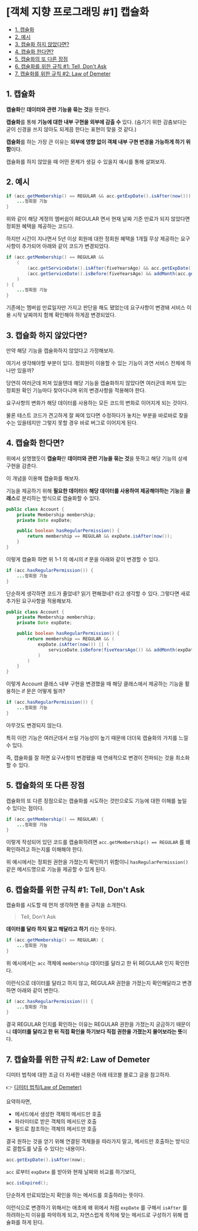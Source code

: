 # [객체 지향 프로그래밍 #1] 캡슐화

- [1. 캡슐화](#1-캡슐화)
- [2. 예시](#2-예시)
- [3. 캡슐화 하지 않았다면?](#3-캡슐화-하지-않았다면)
- [4. 캡슐화 한다면?](#4-캡슐화-한다면)
- [5. 캡슐화의 또 다른 장점](#5-캡슐화의-또-다른-장점)
- [6. 캡슐화를 위한 규칙 #1: Tell, Don't Ask](#6-캡슐화를-위한-규칙-1-tell-dont-ask)
- [7. 캡슐화를 위한 규칙 #2: Law of Demeter](#7-캡슐화를-위한-규칙-2-law-of-demeter)

## 1. 캡슐화

**캡슐화**란 **데이터와 관련 기능을 묶는 것**을 뜻한다.

**캡슐화**를 통해 **기능에 대한 내부 구현을 외부에 감출 수** 있다. (숨기기 위한 감춤보다는 굳이 신경을 쓰지 않아도 되게끔 한다는 표현이 맞을 것 같다.)

**캡슐화**를 하는 가장 큰 이유는 **외부에 영향 없이 객체 내부 구현 변경을 가능하게 하기 위함**이다.

캡슐화를 하지 않았을 때 어떤 문제가 생길 수 있을지 예시를 통해 살펴보자.

## 2. 예시

```java
if (acc.getMembership() == REGULAR && acc.getExpDate().isAfter(now())) {
    ...정회원 기능
}
```

위와 같이 해당 계정의 멤버쉽이 REGULAR 면서 현재 날짜 기준 만료가 되지 않았다면 정회원 혜택을 제공하는 코드다.

하지만 시간이 지나면서 5년 이상 회원에 대한 정회원 혜택을 1개월 무상 제공하는 요구사항이 추가되어 아래와 같이 코드가 변경되었다.

```java
if (acc.getMembership() == REGULAR &&
    (
        (acc.getServiceDate().isAfter(fiveYearsAgo) && acc.getExpDate().isAfter(now())) ||
        (acc.getServiceDate().isBefore(fiveYearsAgo) && addMonth(acc.getExpDate()).isAfter(now()))
    )
) {
    ...정회원 기능
}
```

기존에는 멤버쉽 만료일자만 가지고 판단을 해도 됐었는데 요구사항이 변경돼 서비스 이용 시작 날짜까지 함께 확인해야 하게끔 변경되었다.

## 3. 캡슐화 하지 않았다면?

만약 해당 기능을 캡슐화하지 않았다고 가정해보자.

여기서 생각해야할 부분이 있다. 정회원이 이용할 수 있는 기능이 과연 서비스 전체에 하나만 있을까?

당연히 여러군데 퍼져 있을텐데 해당 기능을 캡슐화하지 않았다면 여러군데 퍼져 있는 정회원 확인 기능마다 찾아다니며 위의 변경사항을 적용해야 한다.

요구사항의 변화가 해당 데이터를 사용하는 모든 코드의 변화로 이어지게 되는 것이다.

물론 테스트 코드가 견고하게 잘 짜여 있다면 수정하다가 놓치는 부분을 바로바로 찾을 수는 있을테지만 그렇지 못할 경우 바로 버그로 이어지게 된다.

## 4. 캡슐화 한다면?

위에서 설명했듯이 **캡슐화**란 **데이터와 관련 기능을 묶는 것**을 뜻하고 해당 기능의 상세 구현을 감춘다.

이 개념을 이용해 캡슐화를 해보자.

기능을 제공하기 위해 **필요한 데이터**와 **해당 데이터를 사용하여 제공해야하는 기능**을 **클래스**로 분리하는 방식으로 캡슐화할 수 있다.

```java
public class Account {
    private Membership membership;
    private Date expDate;

    public boolean hasRegularPermission() {
        return membership == REGULAR && expDate.isAfter(now());
    }
}
```

이렇게 캡슐화 하면 위 1-1 의 예시의 if 문을 아래와 같이 변경할 수 있다.

```java
if (acc.hasRegularPermission()) {
    ...정회원 기능
}
```

단순하게 생각하면 코드가 줄었네? 읽기 편해졌네? 라고 생각할 수 있다. 그렇다면 새로 추가된 요구사항을 적용해보자.

```java
public class Account {
    private Membership membership;
    private Date expDate;

    public boolean hasRegularPermission() {
        return membership == REGULAR && (
            expDate.isAfter(now()) || (
                serviceDate.isBefore(fiveYearsAgo()) && addMonth(expDate).isAfter(now())
            )
        )
    }
}
```

이렇게 Account 클래스 내부 구현을 변경했을 때 해당 클래스에서 제공하는 기능을 활용하는 if 문은 어떻게 될까?

```java
if (acc.hasRegularPermission()) {
    ...정회원 기능
}
```

아무것도 변경되지 않는다.

특히 이런 기능은 여러군데서 쓰일 가능성이 높기 때문에 더더욱 캡슐화의 가치를 느낄 수 있다.

즉, 캡슐화를 잘 하면 요구사항이 변경됐을 때 연쇄적으로 변경이 전파되는 것을 최소화할 수 있다.

## 5. 캡슐화의 또 다른 장점

캡슐화의 또 다른 장점으로는 캡슐화를 시도하는 것만으로도 기능에 대한 이해를 높일 수 있다는 점이다.

```java
if (acc.getMembership() == REGULAR) {
    ...정회원 기능
}
```

이렇게 작성되어 있던 코드를 캡슐화하려면 `acc.getMembership() == REGULAR` 를 왜 확인하려고 하는지를 이해해야 한다.

위 예시에서는 정회원 권한을 가졌는지 확인하기 위함이니 `hasRegularPermission()` 같은 메서드명으로 기능을 제공할 수 있게 된다.

## 6. 캡슐화를 위한 규칙 #1: Tell, Don't Ask

캡슐화를 시도할 때 먼저 생각하면 좋을 규칙을 소개한다.

> Tell, Don't Ask

**데이터를 달라 하지 말고 해달라고 하기** 라는 뜻이다.

```java
if (acc.getMembership() == REGULAR) {
    ...정회원 기능
}
```

위 예시에서는 `acc` 객체에 `membership` 데이터를 달라고 한 뒤 REGULAR 인지 확인한다.

이런식으로 데이터를 달라고 하지 않고, REGULAR 권한을 가졌는지 확인해달라고 변경하면 아래와 같이 변한다.

```java
if (acc.hasRegularPermission()) {
    ...정회원 기능
}
```

결국 REGULAR 인지를 확인하는 이유는 REGULAR 권한을 가졌는지 궁금하기 때문이니 **데이터를 달라고 한 뒤 직접 확인을 하기보다 직접 권한을 가졌는지 물어보라는 뜻**이다.

## 7. 캡슐화를 위한 규칙 #2: Law of Demeter

디미터 법칙에 대한 조금 더 자세한 내용은 아래 테코블 블로그 글을 참고하자.

👉 [디미터 법칙(Law of Demeter)](https://tecoble.techcourse.co.kr/post/2020-06-02-law-of-demeter)

요약하자면,

- 메서드에서 생성한 객체의 메서드만 호출
- 파라미터로 받은 객체의 메서드만 호출
- 필드로 참조하는 객체의 메서드만 호출

결국 원하는 것을 얻기 위해 연결된 객체들을 따라가지 말고, 메서드만 호출하는 방식으로 결합도를 낮출 수 있다는 내용이다.

```java
acc.getExpDate().isAfter(now);
```

`acc` 로부터 `expDate` 를 받아와 현재 날짜와 비교를 하기보다,

```java
acc.isExpired();
```

단순하게 만료되었는지 확인을 하는 메서드를 호출하라는 뜻이다.

이런식으로 변경하기 위해서는 애초에 왜 위에서 처럼 `expDate` 를 구해서 `isAfter` 를 하려하는지 이유를 파악하게 되고, 자연스럽게 목적에 맞는 메서드로 구성하기 위해 캡슐화를 하게 된다.
